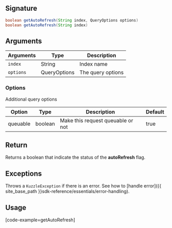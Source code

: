 ## Signature

``` java
boolean getAutoRefresh(String index, QueryOptions options)
boolean getAutoRefresh(String index)
```

## Arguments

| Arguments     | Type        | Description |
|---------------|-------------|----------------------------------------|
| ``index``     | String      | Index name |
| ``options``   | QueryOptions | The query options |

### __Options__

Additional query options

| Option   | Type    | Description                       | Default |
| -------- | ------- | --------------------------------- | ------- |
| queuable | boolean | Make this request queuable or not | true    |

## Return

Returns a boolean that indicate the status of the **autoRefresh** flag.

## Exceptions

Throws a `KuzzleException` if there is an error. See how to [handle error]({{ site_base_path }}sdk-reference/essentials/error-handling).

## Usage

[code-example=getAutoRefresh]
